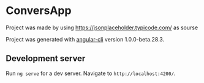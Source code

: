 # ConversApp

Project was made by using https://jsonplaceholder.typicode.com/ as sourse

Project was generated with [angular-cli](https://github.com/angular/angular-cli) version 1.0.0-beta.28.3.

## Development server
Run `ng serve` for a dev server. Navigate to `http://localhost:4200/`.




